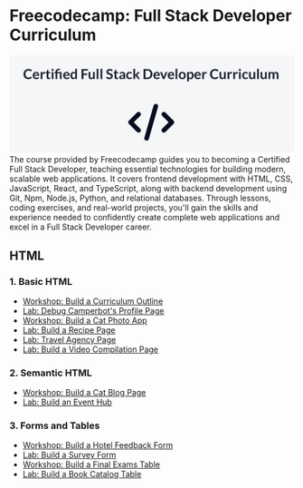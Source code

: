 # Freecodecamp: Full Stack Developer Curriculum

<img src="https://github.com/TurkishDelightCo/full-stack-developer/blob/main/freecodecamp.png?raw=true" />
The course provided by Freecodecamp guides you to becoming a Certified Full Stack Developer, teaching essential technologies for building modern, scalable web applications. It covers frontend development with HTML, CSS, JavaScript, React, and TypeScript, along with backend development using Git, Npm, Node.js, Python, and relational databases. Through lessons, coding exercises, and real-world projects, you'll gain the skills and experience needed to confidently create complete web applications and excel in a Full Stack Developer career.

## HTML
### 1. Basic HTML
 - [Workshop: Build a Curriculum Outline](https://github.com/TurkishDelightCo/full-stack-developer/tree/main/HTML/Basic%20HTML/Basics/Build%20Curriculum%20Outline)
 - [Lab: Debug Camperbot's Profile Page](https://github.com/TurkishDelightCo/full-stack-developer/tree/main/HTML/Basic%20HTML/Basics/Debug%20Camperbot's%20Profile%20Page)
 - [Workshop: Build a Cat Photo App](https://github.com/TurkishDelightCo/full-stack-developer/tree/main/HTML/Basic%20HTML/Basics/CatPhotoApp)
 - [Lab: Build a Recipe Page](https://github.com/TurkishDelightCo/full-stack-developer/tree/main/HTML/Basic%20HTML/Basics/Build%20a%20Recipe%20Page)
 - [Lab: Travel Agency Page](https://github.com/TurkishDelightCo/full-stack-developer/tree/main/HTML/Basic%20HTML/HTML%20Fundamentals/Travel%20Agency%20Page)
 - [Lab: Build a Video Compilation Page](https://github.com/TurkishDelightCo/full-stack-developer/tree/main/HTML/Basic%20HTML/Working%20with%20Media/Build%20a%20Video%20Compilation%20Page)
### 2. Semantic HTML
- [Workshop: Build a Cat Blog Page](https://github.com/TurkishDelightCo/full-stack-developer/tree/main/HTML/Semantic%20HTML/Build%20Cat%20Blog%20Page)
- [Lab: Build an Event Hub](https://github.com/TurkishDelightCo/full-stack-developer/tree/main/HTML/Semantic%20HTML/Build%20an%20Event%20Hub)
### 3. Forms and Tables
- [Workshop: Build a Hotel Feedback Form](https://github.com/TurkishDelightCo/full-stack-developer/tree/main/HTML/Forms%20and%20Tables/Working%20with%20Tables/Build%20a%20Hotel%20Feedback%20Form)
- [Lab: Build a Survey Form](https://github.com/TurkishDelightCo/full-stack-developer/tree/main/HTML/Forms%20and%20Tables/Working%20with%20Tables/Build%20a%20Survey%20Form)
- [Workshop: Build a Final Exams Table](https://github.com/TurkishDelightCo/full-stack-developer/tree/main/HTML/Forms%20and%20Tables/Working%20with%20Tables/Build%20a%20Hotel%20Feedback%20Form)
- [Lab: Build a Book Catalog Table](https://github.com/TurkishDelightCo/full-stack-developer/tree/main/HTML/Forms%20and%20Tables/Working%20with%20Tables/Build%20a%20Book%20Catalog%20Table)

